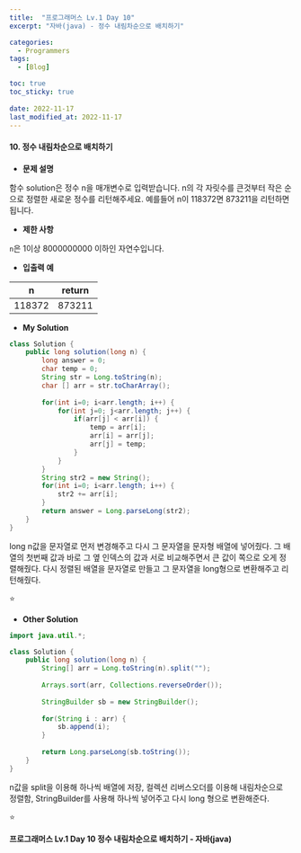 ```yaml
---
title:  "프로그래머스 Lv.1 Day 10"
excerpt: "자바(java) - 정수 내림차순으로 배치하기"

categories:
  - Programmers
tags:
  - [Blog]

toc: true
toc_sticky: true
 
date: 2022-11-17
last_modified_at: 2022-11-17
---
```


#### 10. 정수 내림차순으로 배치하기




- **문제 설명** 

함수 solution은 정수 n을 매개변수로 입력받습니다. n의 각 자릿수를 큰것부터 작은 순으로 정렬한 새로운 정수를 리턴해주세요. 예를들어 n이 118372면 873211을 리턴하면 됩니다.

- **제한 사항**

`n`은 1이상 8000000000 이하인 자연수입니다.

- **입출력 예**

|**n**|**return**|
|:---:|:---:|
|118372|873211|



- **My Solution**

```java
class Solution {
    public long solution(long n) {
        long answer = 0;
        char temp = 0;
        String str = Long.toString(n);
        char [] arr = str.toCharArray();
        
        for(int i=0; i<arr.length; i++) {
            for(int j=0; j<arr.length; j++) {
                if(arr[j] < arr[i]) {
                    temp = arr[i];
                    arr[i] = arr[j];
                    arr[j] = temp;
                }
            }
        }
        String str2 = new String();
        for(int i=0; i<arr.length; i++) {
            str2 += arr[i];
        }
        return answer = Long.parseLong(str2);
    }
}
```
long n값을 문자열로 먼저 변경해주고 다시 그 문자열을 문자형 배열에 넣어줬다. 그 배열의 첫번째 값과 바로 그 옆 인덱스의 값과 서로 비교해주면서 큰 값이 쪽으로 오게 정렬해줬다. 다시 정렬된 배열을 문자열로 만들고 그 문자열을 long형으로 변환해주고 리턴해줬다.


⭐

- **Other Solution**

```java
import java.util.*;

class Solution {
    public long solution(long n) {
        String[] arr = Long.toString(n).split("");
        
        Arrays.sort(arr, Collections.reverseOrder());
        
        StringBuilder sb = new StringBuilder();
        
        for(String i : arr) {
            sb.append(i);
        }
        
        return Long.parseLong(sb.toString());
    }
}
```
n값을 split을 이용해 하나씩 배열에 저장, 컬렉션 리버스오더를 이용해 내림차순으로 정렬함, StringBuilder를 사용해 하나씩 넣어주고 다시 long 형으로 변환해준다.

⭐

**프로그래머스 Lv.1 Day 10 정수 내림차순으로 배치하기 - 자바(java)**